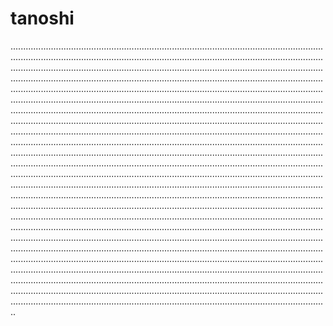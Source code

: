 # tanoshi
..............................................................................................................................................................................................................................................................................................................................................................................................................................................................................................................................................................................................................................................................................................................................................................................................................................................................................................................................................................................................................................................................................................................................................................................................................................................................................................................................................................................................................................................................................................................................................................................................................................................................................................................................................................................................................................................................................................................................................................................................................................................................................................................................................................................................................................................................................................................................................................................................................................................................................................................................................................................................................................................................................................................................................................................................................................................................................................................................................................................................................................................................................................................................................................................................................................